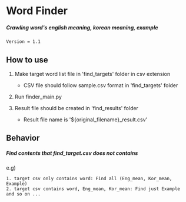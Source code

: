 # Word Finder

##### Crawling word's english meaning, korean meaning, example

`Version = 1.1`

## How to use

1. Make target word list file in 'find_targets' folder in csv extension  
    - CSV file should follow sample.csv format in 'find_targets' folder 
    
2. Run finder_main.py

3. Result file should be created in 'find_results' folder
    - Result file name is '${original_filename}_result.csv'

## Behavior
##### Find contents that find_target.csv does not contains

e.g)  

    1. target csv only contains word: Find all (Eng_mean, Kor_mean, Example)  
    2. target csv contains word, Eng_mean, Kor_mean: Find just Example
    and so on ...


